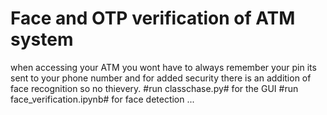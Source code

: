 # Face and OTP verification of ATM system
when accessing your ATM you wont  have to always remember your pin its sent to your phone number and for added security there is an addition of face recognition so no thievery.
#run classchase.py# for the GUI 
#run face_verification.ipynb# for face detection
...
